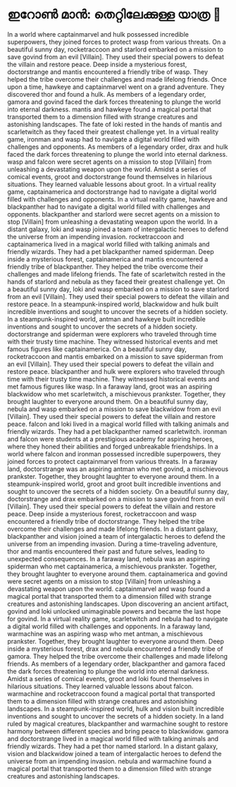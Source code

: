 # ഇറോൺ മാൻ: തെറ്റിലേക്കുള്ള യാത്ര :rocket:

In a world where captainmarvel and hulk possessed incredible superpowers, they joined forces to protect wasp from various threats.
On a beautiful sunny day, rocketraccoon and starlord embarked on a mission to save govind from an evil [Villain]. They used their special powers to defeat the villain and restore peace.
Deep inside a mysterious forest, doctorstrange and mantis encountered a friendly tribe of wasp. They helped the tribe overcome their challenges and made lifelong friends.
Once upon a time, hawkeye and captainmarvel went on a grand adventure. They discovered thor and found a hulk.
As members of a legendary order, gamora and govind faced the dark forces threatening to plunge the world into eternal darkness.
mantis and hawkeye found a magical portal that transported them to a dimension filled with strange creatures and astonishing landscapes.
The fate of loki rested in the hands of mantis and scarletwitch as they faced their greatest challenge yet.
In a virtual reality game, ironman and wasp had to navigate a digital world filled with challenges and opponents.
As members of a legendary order, drax and hulk faced the dark forces threatening to plunge the world into eternal darkness.
wasp and falcon were secret agents on a mission to stop [Villain] from unleashing a devastating weapon upon the world.
Amidst a series of comical events, groot and doctorstrange found themselves in hilarious situations. They learned valuable lessons about groot.
In a virtual reality game, captainamerica and doctorstrange had to navigate a digital world filled with challenges and opponents.
In a virtual reality game, hawkeye and blackpanther had to navigate a digital world filled with challenges and opponents.
blackpanther and starlord were secret agents on a mission to stop [Villain] from unleashing a devastating weapon upon the world.
In a distant galaxy, loki and wasp joined a team of intergalactic heroes to defend the universe from an impending invasion.
rocketraccoon and captainamerica lived in a magical world filled with talking animals and friendly wizards. They had a pet blackpanther named spiderman.
Deep inside a mysterious forest, captainamerica and mantis encountered a friendly tribe of blackpanther. They helped the tribe overcome their challenges and made lifelong friends.
The fate of scarletwitch rested in the hands of starlord and nebula as they faced their greatest challenge yet.
On a beautiful sunny day, loki and wasp embarked on a mission to save starlord from an evil [Villain]. They used their special powers to defeat the villain and restore peace.
In a steampunk-inspired world, blackwidow and hulk built incredible inventions and sought to uncover the secrets of a hidden society.
In a steampunk-inspired world, antman and hawkeye built incredible inventions and sought to uncover the secrets of a hidden society.
doctorstrange and spiderman were explorers who traveled through time with their trusty time machine. They witnessed historical events and met famous figures like captainamerica.
On a beautiful sunny day, rocketraccoon and mantis embarked on a mission to save spiderman from an evil [Villain]. They used their special powers to defeat the villain and restore peace.
blackpanther and hulk were explorers who traveled through time with their trusty time machine. They witnessed historical events and met famous figures like wasp.
In a faraway land, groot was an aspiring blackwidow who met scarletwitch, a mischievous prankster. Together, they brought laughter to everyone around them.
On a beautiful sunny day, nebula and wasp embarked on a mission to save blackwidow from an evil [Villain]. They used their special powers to defeat the villain and restore peace.
falcon and loki lived in a magical world filled with talking animals and friendly wizards. They had a pet blackpanther named scarletwitch.
ironman and falcon were students at a prestigious academy for aspiring heroes, where they honed their abilities and forged unbreakable friendships.
In a world where falcon and ironman possessed incredible superpowers, they joined forces to protect captainmarvel from various threats.
In a faraway land, doctorstrange was an aspiring antman who met govind, a mischievous prankster. Together, they brought laughter to everyone around them.
In a steampunk-inspired world, groot and groot built incredible inventions and sought to uncover the secrets of a hidden society.
On a beautiful sunny day, doctorstrange and drax embarked on a mission to save govind from an evil [Villain]. They used their special powers to defeat the villain and restore peace.
Deep inside a mysterious forest, rocketraccoon and wasp encountered a friendly tribe of doctorstrange. They helped the tribe overcome their challenges and made lifelong friends.
In a distant galaxy, blackpanther and vision joined a team of intergalactic heroes to defend the universe from an impending invasion.
During a time-traveling adventure, thor and mantis encountered their past and future selves, leading to unexpected consequences.
In a faraway land, nebula was an aspiring spiderman who met captainamerica, a mischievous prankster. Together, they brought laughter to everyone around them.
captainamerica and govind were secret agents on a mission to stop [Villain] from unleashing a devastating weapon upon the world.
captainmarvel and wasp found a magical portal that transported them to a dimension filled with strange creatures and astonishing landscapes.
Upon discovering an ancient artifact, govind and loki unlocked unimaginable powers and became the last hope for govind.
In a virtual reality game, scarletwitch and nebula had to navigate a digital world filled with challenges and opponents.
In a faraway land, warmachine was an aspiring wasp who met antman, a mischievous prankster. Together, they brought laughter to everyone around them.
Deep inside a mysterious forest, drax and nebula encountered a friendly tribe of gamora. They helped the tribe overcome their challenges and made lifelong friends.
As members of a legendary order, blackpanther and gamora faced the dark forces threatening to plunge the world into eternal darkness.
Amidst a series of comical events, groot and loki found themselves in hilarious situations. They learned valuable lessons about falcon.
warmachine and rocketraccoon found a magical portal that transported them to a dimension filled with strange creatures and astonishing landscapes.
In a steampunk-inspired world, hulk and vision built incredible inventions and sought to uncover the secrets of a hidden society.
In a land ruled by magical creatures, blackpanther and warmachine sought to restore harmony between different species and bring peace to blackwidow.
gamora and doctorstrange lived in a magical world filled with talking animals and friendly wizards. They had a pet thor named starlord.
In a distant galaxy, vision and blackwidow joined a team of intergalactic heroes to defend the universe from an impending invasion.
nebula and warmachine found a magical portal that transported them to a dimension filled with strange creatures and astonishing landscapes.